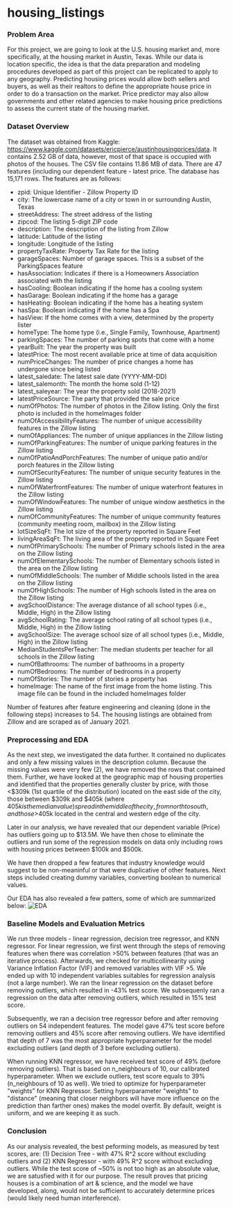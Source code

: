 # housing_listings

### Problem Area

For this project, we are going to look at the U.S. housing market and, more specifically, at the housing market in Austin, Texas. While our data is location specific, the idea is that the data preparation and modeling procedures developed as part of this project can be replicated to apply to any geography. Predicting housing prices would allow both sellers and buyers, as well as their realtors to define the appropriate house price in order to do a transaction on the market. Price predictor may also allow governments and other related agencies to make housing price predictions to assess the current state of the housing market.

### Dataset Overview

The dataset was obtained from Kaggle: https://www.kaggle.com/datasets/ericpierce/austinhousingprices/data. It contains 2.52 GB of data, however, most of that space is occupied with photos of the houses. The CSV file contains 11.86 MB of data. There are 47 features (including our dependent feature - latest price. The database has 15,171 rows. The features are as follows:

- zpid: Unique Identifier - Zillow Property ID
- city: The lowercase name of a city or town in or surrounding Austin, Texas
- streetAddress: The street address of the listing
- zipcod: The listing 5-digit ZIP code
- description: The description of the listing from Zillow
- latitude: Latitude of the listing
- longitude: Longitude of the listing
- propertyTaxRate: Property Tax Rate for the listing
- garageSpaces: Number of garage spaces. This is a subset of the ParkingSpaces feature
- hasAssociation: Indicates if there is a Homeowners Association associated with the listing
- hasCooling: Boolean indicating if the home has a cooling system
- hasGarage: Boolean indicating if the home has a garage
- hasHeating: Boolean indicating if the home has a heating system
- hasSpa: Boolean indicating if the home has a Spa
- hasView: If the home comes with a view, determined by the property lister
- homeType: The home type (i.e., Single Family, Townhouse, Apartment)
- parkingSpaces: The number of parking spots that come with a home
- yearBuilt: The year the property was built
- latestPrice: The most recent available price at time of data acquisition
- numPriceChanges: The number of price changes a home has undergone since being listed
- latest_saledate: The latest sale date (YYYY-MM-DD)
- latest_salemonth: The month the home sold (1-12)
- latest_saleyear: The year the property sold (2018-2021)
- latestPriceSource: The party that provided the sale price
- numOfPhotos: The number of photos in the Zillow listing. Only the first photo is included in the homeImages folder
- numOfAccessibilityFeatures: The number of unique accessibility features in the Zillow listing
- numOfAppliances: The number of unique appliances in the Zillow listing
- numOfParkingFeatures: The number of unique parking features in the Zillow listing
- numOfPatioAndPorchFeatures: The number of unique patio and/or porch features in the Zillow listing
- numOfSecurityFeatures: The number of unique security features in the Zillow listing
- numOfWaterfrontFeatures: The number of unique waterfront features in the Zillow listing
- numOfWindowFeatures: The number of unique window aesthetics in the Zillow listing
- numOfCommunityFeatures: The number of unique community features (community meeting room, mailbox) in the Zillow listing
- lotSizeSqFt: The lot size of the property reported in Square Feet
- livingAreaSqFt: The living area of the property reported in Square Feet
- numOfPrimarySchools: The number of Primary schools listed in the area on the Zillow listing
- numOfElementarySchools: The number of Elementary schools listed in the area on the Zillow listing
- numOfMiddleSchools: The number of Middle schools listed in the area on the Zillow listing
- numOfHighSchools: The number of High schools listed in the area on the Zillow listing
- avgSchoolDistance: The average distance of all school types (i.e., Middle, High) in the Zillow listing
- avgSchoolRating: The average school rating of all school types (i.e., Middle, High) in the Zillow listing
- avgSchoolSize: The average school size of all school types (i.e., Middle, High) in the Zillow listing
- MedianStudentsPerTeacher: The median students per teacher for all schools in the Zillow listing
- numOfBathrooms: The number of bathrooms in a property
- numOfBedrooms: The number of bedrooms in a property
- numOfStories: The number of stories a property has
- homeImage: The name of the first image from the home listing. This image file can be found in the included homeImages folder

Number of features after feature engineering and cleaning (done in the following steps) increases to 54. The housing listings are obtained from Zillow and are scraped as of January 2021.

### Preprocessing and EDA

As the next step, we investigated the data further. It contained no duplicates and only a few missing values in the description column. Because the missing values were very few (2), we have removed the rows that contained them. Further, we have looked at the geographic map of housing properties and identified that the properties generally cluster by price, with those <$309k (1st quartile of the distribution) located on the east side of the city, those between $309k and $405k (where $405k is the median value) spread in the middle of the city, from north to south, and those >$405k located in the central and western edge of the city.  

Later in our analysis, we have revealed that our dependent variable (Price) has outliers going up to $13.5M. We have then chose to eliminate the outliers and run some of the regression models on data only including rows with housing prices between $100k and $500k. 

We have then dropped a few features that industry knowledge would suggest to be non-meaninful or that were duplicative of other features. Next steps included creating dummy variables, converting boolean to numerical values.

Our EDA has also revealed a few patters, some of which are summarized below:
![EDA](https://github.com/nsysoeva/housing_listings/assets/152663360/f9c283f0-558d-4262-8616-518f386762a8)

### Baseline Models and Evaluation Metrics

We run three models - linear regression, decision tree regressor, and KNN regressor. For linear regression, we first went through the steps of removing features when there was correlation >50% between features (that was an iterative process). Afterwards, we checked for multicollinearity using Variance Inflation Factor (VIF) and removed variables with VIF >5. We ended up with 10 independent variables suitables for regression analysis (not a large number). We ran the linear regression on the dataset before removing outliers, which resulted in -43% test score. We subsequenly ran a regression on the data after removing outliers, which resulted in 15% test score.

Subsequently, we ran a decision tree regressor before and after removing outliers on 54 independent features. The model gave 47% test score before removing outliers and 45% score after removing outliers. We have identified that depth of 7 was the most appropriate hyperparameter for the model excluding outliers (and depth of 3 before excluding outliers).

When running KNN regressor, we have received test score of 49% (before removing outliers). That is based on n_neighbours of 10, our calibrated hyperparameter. When we exclude outliers, test score equals to 39% (n_neighbours of 10 as well). We tried to optimize for hyperparameter “weights” for KNN Regressor. Setting hyperparameter "weights" to "distance" (meaning that closer neighbors will have more influence on the prediction than farther ones) makes the model overfit. By default, weight is uniform, and we are keeping it as such.

### Conclusion

As our analysis revealed, the best peforming models, as measured by test scores, are: (1) Decision Tree - with 47% R^2 score without excluding outliers and (2) KNN Regressor - with 49% R^2 score without excluding outliers. While the test score of ~50% is not too high as an absolute value, we are satusfied with it for our purpose. The result proves that pricing houses is a combination of art & science, and the model we have developed, along, would not be sufficient to accurately determine prices (would likely need human interference).
